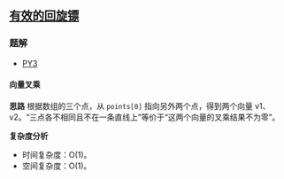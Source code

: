 ## [有效的回旋镖](https://leetcode.cn/problems/valid-boomerang/)

### 题解
+ [PY3](../../py3/1152/1037.py)

#### 向量叉乘
**思路**
根据数组的三个点，从 `points[0]` 指向另外两个点，得到两个向量 v1、v2。“三点各不相同且不在一条直线上”等价于“这两个向量的叉乘结果不为零”。

**复杂度分析**
+ 时间复杂度：O(1)。
+ 空间复杂度：O(1)。